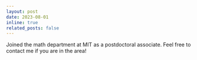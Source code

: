 ```yaml
---
layout: post
date: 2023-08-01
inline: true
related_posts: false
---
```


Joined the math department at MIT as a postdoctoral associate. Feel free to contact me if you are in the area!

